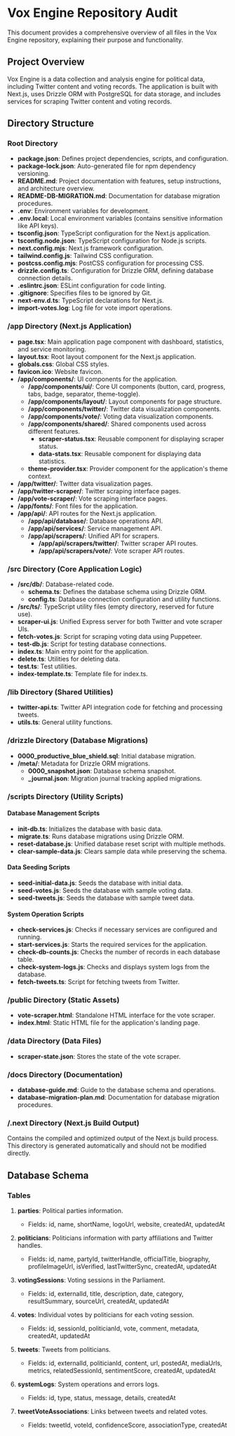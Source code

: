 # Vox Engine Repository Audit

This document provides a comprehensive overview of all files in the Vox Engine repository, explaining their purpose and functionality.

## Project Overview

Vox Engine is a data collection and analysis engine for political data, including Twitter content and voting records. The application is built with Next.js, uses Drizzle ORM with PostgreSQL for data storage, and includes services for scraping Twitter content and voting records.

## Directory Structure

### Root Directory

- **package.json**: Defines project dependencies, scripts, and configuration.
- **package-lock.json**: Auto-generated file for npm dependency versioning.
- **README.md**: Project documentation with features, setup instructions, and architecture overview.
- **README-DB-MIGRATION.md**: Documentation for database migration procedures.
- **.env**: Environment variables for development.
- **.env.local**: Local environment variables (contains sensitive information like API keys).
- **tsconfig.json**: TypeScript configuration for the Next.js application.
- **tsconfig.node.json**: TypeScript configuration for Node.js scripts.
- **next.config.mjs**: Next.js framework configuration.
- **tailwind.config.js**: Tailwind CSS configuration.
- **postcss.config.mjs**: PostCSS configuration for processing CSS.
- **drizzle.config.ts**: Configuration for Drizzle ORM, defining database connection details.
- **.eslintrc.json**: ESLint configuration for code linting.
- **.gitignore**: Specifies files to be ignored by Git.
- **next-env.d.ts**: TypeScript declarations for Next.js.
- **import-votes.log**: Log file for vote import operations.

### /app Directory (Next.js Application)

- **page.tsx**: Main application page component with dashboard, statistics, and service monitoring.
- **layout.tsx**: Root layout component for the Next.js application.
- **globals.css**: Global CSS styles.
- **favicon.ico**: Website favicon.
- **/app/components/**: UI components for the application.
  - **/app/components/ui/**: Core UI components (button, card, progress, tabs, badge, separator, theme-toggle).
  - **/app/components/layout/**: Layout components for page structure.
  - **/app/components/twitter/**: Twitter data visualization components.
  - **/app/components/vote/**: Voting data visualization components.
  - **/app/components/shared/**: Shared components used across different features.
    - **scraper-status.tsx**: Reusable component for displaying scraper status.
    - **data-stats.tsx**: Reusable component for displaying data statistics.
  - **theme-provider.tsx**: Provider component for the application's theme context.
- **/app/twitter/**: Twitter data visualization pages.
- **/app/twitter-scraper/**: Twitter scraping interface pages.
- **/app/vote-scraper/**: Vote scraping interface pages.
- **/app/fonts/**: Font files for the application.
- **/app/api/**: API routes for the Next.js application.
  - **/app/api/database/**: Database operations API.
  - **/app/api/services/**: Service management API.
  - **/app/api/scrapers/**: Unified API for scrapers.
    - **/app/api/scrapers/twitter/**: Twitter scraper API routes.
    - **/app/api/scrapers/vote/**: Vote scraper API routes.

### /src Directory (Core Application Logic)

- **/src/db/**: Database-related code.
  - **schema.ts**: Defines the database schema using Drizzle ORM.
  - **config.ts**: Database connection configuration and utility functions.
- **/src/ts/**: TypeScript utility files (empty directory, reserved for future use).
- **scraper-ui.js**: Unified Express server for both Twitter and vote scraper UIs.
- **fetch-votes.js**: Script for scraping voting data using Puppeteer.
- **test-db.js**: Script for testing database connections.
- **index.ts**: Main entry point for the application.
- **delete.ts**: Utilities for deleting data.
- **test.ts**: Test utilities.
- **index-template.ts**: Template file for index.ts.

### /lib Directory (Shared Utilities)

- **twitter-api.ts**: Twitter API integration code for fetching and processing tweets.
- **utils.ts**: General utility functions.

### /drizzle Directory (Database Migrations)

- **0000_productive_blue_shield.sql**: Initial database migration.
- **/meta/**: Metadata for Drizzle ORM migrations.
  - **0000_snapshot.json**: Database schema snapshot.
  - **_journal.json**: Migration journal tracking applied migrations.

### /scripts Directory (Utility Scripts)

#### Database Management Scripts
- **init-db.ts**: Initializes the database with basic data.
- **migrate.ts**: Runs database migrations using Drizzle ORM.
- **reset-database.js**: Unified database reset script with multiple methods.
- **clear-sample-data.js**: Clears sample data while preserving the schema.

#### Data Seeding Scripts
- **seed-initial-data.js**: Seeds the database with initial data.
- **seed-votes.js**: Seeds the database with sample voting data.
- **seed-tweets.js**: Seeds the database with sample tweet data.

#### System Operation Scripts
- **check-services.js**: Checks if necessary services are configured and running.
- **start-services.js**: Starts the required services for the application.
- **check-db-counts.js**: Checks the number of records in each database table.
- **check-system-logs.js**: Checks and displays system logs from the database.
- **fetch-tweets.ts**: Script for fetching tweets from Twitter.

### /public Directory (Static Assets)

- **vote-scraper.html**: Standalone HTML interface for the vote scraper.
- **index.html**: Static HTML file for the application's landing page.

### /data Directory (Data Files)

- **scraper-state.json**: Stores the state of the vote scraper.

### /docs Directory (Documentation)

- **database-guide.md**: Guide to the database schema and operations.
- **database-migration-plan.md**: Documentation for database migration procedures.

### /.next Directory (Next.js Build Output)

Contains the compiled and optimized output of the Next.js build process. This directory is generated automatically and should not be modified directly.

## Database Schema

### Tables

1. **parties**: Political parties information.
   - Fields: id, name, shortName, logoUrl, website, createdAt, updatedAt

2. **politicians**: Politicians information with party affiliations and Twitter handles.
   - Fields: id, name, partyId, twitterHandle, officialTitle, biography, profileImageUrl, isVerified, lastTwitterSync, createdAt, updatedAt

3. **votingSessions**: Voting sessions in the Parliament.
   - Fields: id, externalId, title, description, date, category, resultSummary, sourceUrl, createdAt, updatedAt

4. **votes**: Individual votes by politicians for each voting session.
   - Fields: id, sessionId, politicianId, vote, comment, metadata, createdAt, updatedAt

5. **tweets**: Tweets from politicians.
   - Fields: id, externalId, politicianId, content, url, postedAt, mediaUrls, metrics, relatedSessionId, sentimentScore, createdAt, updatedAt

6. **systemLogs**: System operations and errors logs.
   - Fields: id, type, status, message, details, createdAt

7. **tweetVoteAssociations**: Links between tweets and related votes.
   - Fields: tweetId, voteId, confidenceScore, associationType, createdAt 